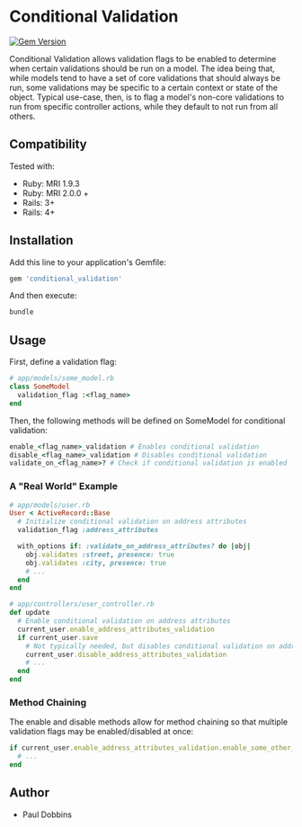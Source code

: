 # Conditional Validation

[![Gem Version](https://badge.fury.io/rb/conditional_validation.png)](http://badge.fury.io/rb/conditional_validation)

Conditional Validation allows validation flags to be enabled to determine when
certain validations should be run on a model. The idea being that, while models
tend to have a set of core validations that should always be run, some
validations may be specific to a certain context or state of the object. Typical
use-case, then, is to flag a model's non-core validations to run from specific
controller actions, while they default to not run from all others.


## Compatibility

Tested with:

* Ruby: MRI 1.9.3
* Ruby: MRI 2.0.0 +
* Rails: 3+
* Rails: 4+


## Installation

Add this line to your application's Gemfile:

```ruby
gem 'conditional_validation'
```

And then execute:

```ruby
bundle
```


## Usage

First, define a validation flag:

```ruby
# app/models/some_model.rb
class SomeModel
  validation_flag :<flag_name>
end
```

Then, the following methods will be defined on SomeModel for conditional
validation:

```ruby
enable_<flag_name>_validation # Enables conditional validation
disable_<flag_name>_validation # Disables conditional validation
validate_on_<flag_name>? # Check if conditional validation is enabled
```


### A "Real World" Example

```ruby
# app/models/user.rb
User < ActiveRecord::Base
  # Initialize conditional validation on address attributes
  validation_flag :address_attributes

  with_options if: :validate_on_address_attributes? do |obj|
    obj.validates :street, presence: true
    obj.validates :city, presence: true
    # ...
  end
end

# app/controllers/user_controller.rb
def update
  # Enable conditional validation on address attributes
  current_user.enable_address_attributes_validation
  if current_user.save
    # Not typically needed, but disables conditional validation on address attributes
    current_user.disable_address_attributes_validation
    # ...
  end
end
```

### Method Chaining

The enable and disable methods allow for method chaining so that multiple
validation flags may be enabled/disabled at once:

```ruby
if current_user.enable_address_attributes_validation.enable_some_other_validation.save
  # ...
end
```


## Author

- Paul Dobbins
